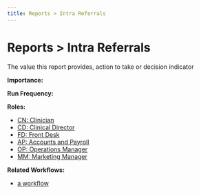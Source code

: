 ```yaml
---
title: Reports > Intra Referrals
---
```


# Reports > Intra Referrals

The value this report provides, action to take or decision indicator

**Importance:**

**Run Frequency:**

**Roles:**

- [CN: Clinician](/roles/clinician.md)
- [CD: Clinical Director](/roles/clinical-director.md)
- [FD: Front Desk](/roles/frontdesk-sales.md)
- [AP: Accounts and Payroll](/roles/accounts-and-payroll.md)
- [OP: Operations Manager](/roles/operations-manager.md)
- [MM: Marketing Manager](/roles/marketing-manager.md)

**Related Workflows:**

- [a workflow](/features/workflows/)

